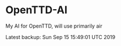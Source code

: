 # OpenTTD-AI
My AI for OpenTTD, will use primarily air

Latest backup: Sun Sep 15 15:49:01 UTC 2019
